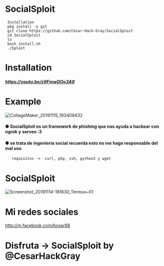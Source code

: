# SocialSploit 
     Installation
     pkg install -y git
     git clone https://github.com/Cesar-Hack-Gray/SocialSploit
     cd SocialSploit
     ls
     bash install.sh
     ./Sploit
# Installation 
##### https://youtu.be/z9FmwGOo3A8
# Example
![CollageMaker_20191115_193409432](https://user-images.githubusercontent.com/46208706/68985841-31a1a500-07df-11ea-9d0c-abff6a2f8c49.jpg)

#### ● SocialSploit es un framework de phishing que nos ayuda a hackear con ngrok y serveo :3 
#### ● se trata de ingeniería social recuerda esto no me hago responsable del mal uso
       
       requisitos ->  curl, php, ssh, python2 y wget
       
  
# SocialSploit 
![Screenshot_20191114-181630_Termux~01](https://user-images.githubusercontent.com/46208706/68985817-f8693500-07de-11ea-8a64-592468ed1440.jpg)
# Mi redes sociales
 http://m.facebook.com/bosar88
# Disfruta -> SocialSploit by @CesarHackGray
